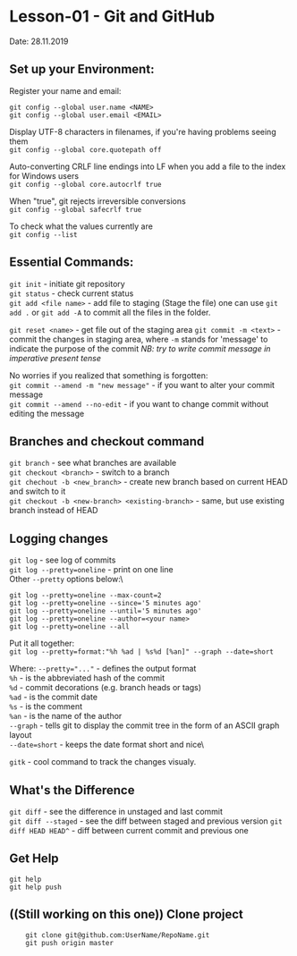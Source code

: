 # Lesson-01 - Git and GitHub
Date: 28.11.2019

## Set up your Environment:
Register your name and email:
```
git config --global user.name <NAME>
git config --global user.email <EMAIL>
```

Display UTF-8 characters in filenames, if you're having problems seeing them\
`git config --global core.quotepath off`

Auto-converting CRLF line endings into LF when you add a file to the index for Windows users\
`git config --global core.autocrlf true`

When "true", git rejects irreversible conversions\
`git config --global safecrlf true`

To check what the values currently are\
`git config --list`

## Essential Commands:
`git init` - initiate git repository\
`git status` - check current status\
`git add <file name>` - add file to staging (Stage the file)
one can use `git add .` or `git add -A` to commit all the files in the folder.

`git reset <name>` - get file out of the staging area
`git commit -m <text>` - commit the changes in staging area, where `-m` stands for 'message' to indicate the purpose of the commit
*NB: try to write commit message in imperative present tense*

No worries if you realized that something is forgotten:\
`git commit --amend -m "new message"` - if you want to alter your commit message\
`git commit --amend --no-edit` - if you want to change commit without editing the message

## Branches and checkout command
`git branch` - see what branches are available\
`git checkout <branch>` - switch to a branch\
`git chechout -b <new_branch>` - create new branch based on current HEAD and switch to it\
`git checkout -b <new-branch> <existing-branch>` - same, but use existing branch instead of HEAD

## Logging changes
`git log` - see log of commits\
`git log --pretty=oneline` - print on one line\
Other `--pretty` options below:\
```
git log --pretty=oneline --max-count=2
git log --pretty=oneline --since='5 minutes ago'
git log --pretty=oneline --until='5 minutes ago'
git log --pretty=oneline --author=<your name>
git log --pretty=oneline --all
```
Put it all together:\
`git log --pretty=format:"%h %ad | %s%d [%an]" --graph --date=short`

Where:
		`--pretty="..."` - defines the output format\
		`%h` - is the abbreviated hash of the commit\
		`%d` - commit decorations (e.g. branch heads or tags)\
		`%ad` - is the commit date\
		`%s` - is the comment\
		`%an` - is the name of the author\
		`--graph` - tells git to display the commit tree in the form of an ASCII graph layout\
		`--date=short` - keeps the date format short and nice\

`gitk` - cool command to track the changes visualy.

## What's the Difference
`git diff` - see the difference in unstaged and last commit\
`git diff --staged` - see the diff between staged and previous version
`git diff HEAD HEAD^` - diff between current commit and previous one

## Get Help
```
git help
git help push
```

## ((Still working on this one)) Clone project
```
	git clone git@github.com:UserName/RepoName.git
	git push origin master
```
